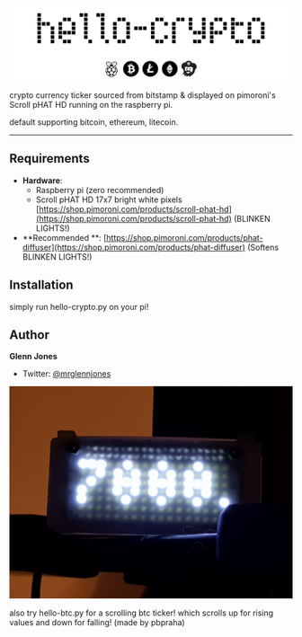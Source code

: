 ![hello-crypto](hellocryptologo.png)



crypto currency ticker sourced from bitstamp & displayed on pimoroni's Scroll pHAT HD running on the raspberry pi.

default supporting bitcoin, ethereum, litecoin.

----
## Requirements

* **Hardware**:
    - Raspberry pi (zero recommended)
    - Scroll pHAT HD  17x7 bright white pixels [https://shop.pimoroni.com/products/scroll-phat-hd](https://shop.pimoroni.com/products/scroll-phat-hd) (BLINKEN LIGHTS!)
* **Recommended **: [https://shop.pimoroni.com/products/phat-diffuser](https://shop.pimoroni.com/products/phat-diffuser) (Softens BLINKEN LIGHTS!)


## Installation

simply run hello-crypto.py on your pi! 




## Author

**Glenn Jones**

* Twitter: [@mrglennjones](https://twitter.com/mrglennjones)



![hello-cryptoimg](20171115_112505.jpg)

also try hello-btc.py for a scrolling btc ticker! which scrolls up for rising values and down for falling! (made by pbpraha)








